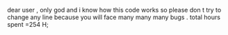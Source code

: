 dear user , only god and i know how this code works so please don t try to change any line because you will face many many many bugs .
total hours spent =254 H;
